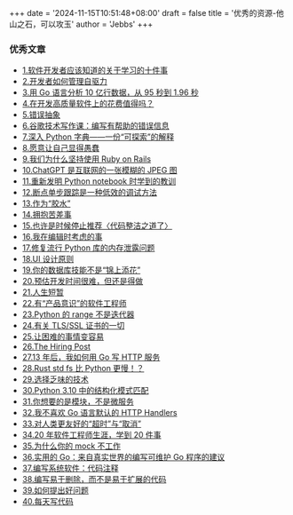 +++
date = '2024-11-15T10:51:48+08:00'
draft = false
title = '优秀的资源-他山之石，可以攻玉'
author = 'Jebbs'
+++
### 优秀文章
- [1.软件开发者应该知道的关于学习的十件事](https://cacm.acm.org/research/10-things-software-developers-should-learn-about-learning/)
- [2.开发者如何管理自驱力](https://mbuffett.com/posts/maintaining-motivation/)
- [3.用 Go 语言分析 10 亿行数据，从 95 秒到 1.96 秒](https://r2p.dev/b/2024-03-18-1brc-go/)
- [4.在开发高质量软件上的花费值得吗？](https://martinfowler.com/articles/is-quality-worth-cost.html)
- [5.错误抽象](https://sandimetz.com/blog/2016/1/20/the-wrong-abstraction)
- [6.谷歌技术写作课：编写有帮助的错误信息](https://developers.google.com/tech-writing/error-messages)
- [7.深入 Python 字典——一份“可探索”的解释](https://just-taking-a-ride.com/inside_python_dict/chapter1.html)
- [8.愿意让自己显得愚蠢](https://danluu.com/look-stupid/)
- [9.我们为什么坚持使用 Ruby on Rails](https://about.gitlab.com/blog/2022/07/06/why-were-sticking-with-ruby-on-rails/)
- [10.ChatGPT 是互联网的一张模糊的 JPEG 图](https://readwise.io/reader/shared/01gry4pcabx8kh4k1pkpf2e2pe/)
- [11.重新发明 Python notebook 时学到的教训](https://marimo.io/blog/lessons-learned)
- [12.断点单步跟踪是一种低效的调试方法](https://blog.codingnow.com/2018/05/ineffective_debugger.html)
- [13.作为“胶水”](https://www.noidea.dog/glue)
- [14.拥抱苦差事](https://jacobian.org/2021/apr/7/embrace-the-grind/)
- [15.也许是时候停止推荐〈代码整洁之道了〉](https://qntm.org/clean)
- [16.我在编辑时考虑的事](https://evaparish.com/blog/how-i-edit)
- [17.修复流行 Python 库的内存泄露问题](https://www.paulsprogrammingnotes.com/2021/12/python-memory-leaks.html)
- [18.UI 设计原则](http://bokardo.com/principles-of-user-interface-design/)
- [19.你的数据库技能不是“锦上添花”](https://renegadeotter.com/2023/11/12/your-database-skills-are-not-good-to-have.html)
- [20.预估开发时间很难，但还是得做](https://jacobian.org/2021/may/20/estimation/)
- [21.人生短暂](https://paulgraham.com/vb.html)
- [22.有“产品意识”的软件工程师](https://blog.pragmaticengineer.com/the-product-minded-engineer/)
- [23.Python 的 range 不是迭代器](https://treyhunner.com/2018/02/python-range-is-not-an-iterator/)
- [24.有关 TLS/SSL 证书的一切](https://www.kawabangga.com/posts/5330)
- [25.让困难的事情变容易](https://jvns.ca/blog/2023/10/06/new-talk--making-hard-things-easy/)
- [26.The Hiring Post](https://sockpuppet.org/blog/2015/03/06/the-hiring-post/)
- [27.13 年后，我如何用 Go 写 HTTP 服务](https://grafana.com/blog/2024/02/09/how-i-write-http-services-in-go-after-13-years/)
- [28.Rust std fs 比 Python 更慢！？](https://xuanwo.io/2023/04-rust-std-fs-slower-than-python/)
- [29.选择乏味的技术](https://boringtechnology.club/)
- [30.Python 3.10 中的结构化模式匹配](https://benhoyt.com/writings/python-pattern-matching/)
- [31.你想要的是模块，不是微服务](https://blogs.newardassociates.com/blog/2023/you-want-modules-not-microservices.html)
- [32.我不喜欢 Go 语言默认的 HTTP Handlers](https://preslav.me/2022/08/09/i-dont-like-golang-default-http-handlers/)
- [33.对人类更友好的“超时”与“取消”](https://vorpus.org/blog/timeouts-and-cancellation-for-humans/)
- [34.20 年软件工程师生涯，学到 20 件事](https://www.simplethread.com/20-things-ive-learned-in-my-20-years-as-a-software-engineer/)
- [35.为什么你的 mock 不工作](https://nedbatchelder.com/blog/201908/why_your_mock_doesnt_work.html)
- [36.实用的 Go：来自真实世界的编写可维护 Go 程序的建议](https://dave.cheney.net/practical-go/presentations/qcon-china.html)
- [37.编写系统软件：代码注释](http://antirez.com/news/124)
- [38.编写易于删除，而不是易于扩展的代码](https://programmingisterrible.com/post/139222674273/write-code-that-is-easy-to-delete-not-easy-to)
- [39.如何提出好问题](https://jvns.ca/blog/good-questions/)
- [40.每天写代码](https://johnresig.com/blog/write-code-every-day/)